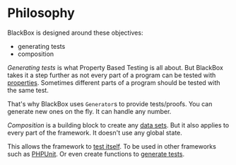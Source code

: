 # Philosophy

BlackBox is designed around these objectives:

- generating tests
- composition

_Generating tests_ is what Property Based Testing is all about. But BlackBox takes it a step further as not every part of a program can be tested with [properties](terminology.md#property). Sometimes different parts of a program should be tested with the same test.

That's why BlackBox uses `Generator`s to provide tests/proofs. You can generate new ones on the fly. It can handle any number.

_Composition_ is a building block to create any [data sets](terminology.md#set). But it also applies to every part of the framework. It doesn't use any global state.

This allows the framework to [test itself](https://github.com/Innmind/BlackBox/blob/develop/proofs/application.php). To be used in other frameworks such as [PHPUnit](../phpunit/index.md). Or even create functions to [generate tests](../use-cases/databases.md).
